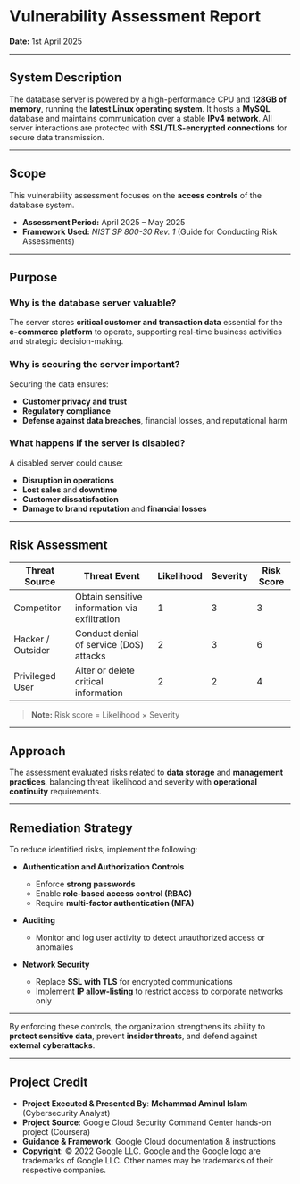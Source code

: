 # Vulnerability Assessment Report  
**Date:** 1st April 2025 

---

## System Description  
The database server is powered by a high-performance CPU and **128GB of memory**, running the **latest Linux operating system**. It hosts a **MySQL** database and maintains communication over a stable **IPv4 network**. All server interactions are protected with **SSL/TLS-encrypted connections** for secure data transmission.

---

## Scope  
This vulnerability assessment focuses on the **access controls** of the database system.  
- **Assessment Period:** April 2025 – May 2025  
- **Framework Used:** *NIST SP 800-30 Rev. 1* (Guide for Conducting Risk Assessments)

---

## Purpose  
### Why is the database server valuable?  
The server stores **critical customer and transaction data** essential for the **e-commerce platform** to operate, supporting real-time business activities and strategic decision-making.

### Why is securing the server important?  
Securing the data ensures:  
- **Customer privacy and trust**  
- **Regulatory compliance**  
- **Defense against data breaches**, financial losses, and reputational harm

### What happens if the server is disabled?  
A disabled server could cause:  
- **Disruption in operations**  
- **Lost sales** and **downtime**  
- **Customer dissatisfaction**  
- **Damage to brand reputation** and **financial losses**

---

## Risk Assessment  

| **Threat Source**     | **Threat Event**                            | **Likelihood** | **Severity** | **Risk Score** |
|------------------------|----------------------------------------------|----------------|--------------|----------------|
| Competitor             | Obtain sensitive information via exfiltration | 1              | 3            | 3              |
| Hacker / Outsider      | Conduct denial of service (DoS) attacks       | 2              | 3            | 6              |
| Privileged User        | Alter or delete critical information          | 2              | 2            | 4              |

> **Note:** Risk score = Likelihood × Severity

---

## Approach  
The assessment evaluated risks related to **data storage** and **management practices**, balancing threat likelihood and severity with **operational continuity** requirements.

---

## Remediation Strategy  
To reduce identified risks, implement the following:

- **Authentication and Authorization Controls**  
  - Enforce **strong passwords**  
  - Enable **role-based access control (RBAC)**  
  - Require **multi-factor authentication (MFA)**  

- **Auditing**  
  - Monitor and log user activity to detect unauthorized access or anomalies

- **Network Security**  
  - Replace **SSL with TLS** for encrypted communications  
  - Implement **IP allow-listing** to restrict access to corporate networks only

---

By enforcing these controls, the organization strengthens its ability to **protect sensitive data**, prevent **insider threats**, and defend against **external cyberattacks**.


---

## Project Credit  
- **Project Executed & Presented By**: **Mohammad Aminul Islam** (Cybersecurity Analyst)  
- **Project Source**: Google Cloud Security Command Center hands-on project (Coursera)  
- **Guidance & Framework**: Google Cloud documentation & instructions  
- **Copyright**: © 2022 Google LLC. Google and the Google logo are trademarks of Google LLC. Other names may be trademarks of their respective companies.  
